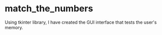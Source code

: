 # match_the_numbers
Using tkinter library, I have created the GUI interface that tests the user's memory.
